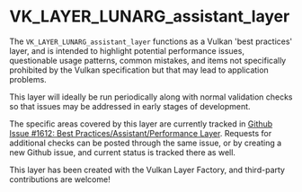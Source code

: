 # VK\_LAYER\_LUNARG\_assistant\_layer
The `VK_LAYER_LUNARG_assistant_layer` functions as a Vulkan 'best practices' layer, and is intended to highlight
potential performance issues, questionable usage patterns, common mistakes, and items not specifically prohibited by
the Vulkan specification but that may lead to application problems.

This layer will ideally be run periodically along with normal validation checks so that issues may be addressed in early stages of development.

The specific areas covered by this layer are currently tracked in
[Github Issue #1612: Best Practices/Assistant/Performance Layer](https://github.com/KhronosGroup/Vulkan-LoaderAndValidationLayers/issues/1612).
Requests for additional checks can be posted through the same issue, or by creating a new Github issue, and current status is tracked there
as well.

This layer has been created with the Vulkan Layer Factory, and third-party contributions are welcome!

